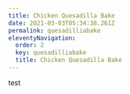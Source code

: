 ```yaml
---
title: Chicken Quesadilla Bake
date: 2021-03-03T05:34:38.261Z
permalink: quesadilliabake
eleventyNavigation:
  order: 2
  key: quesadilliabake
  title: Chicken Quesadilla Bake
---
```

test
